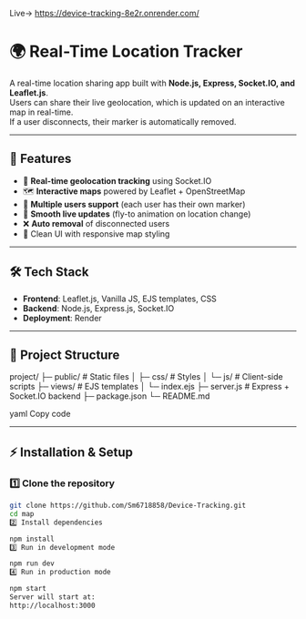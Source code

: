 Live-> https://device-tracking-8e2r.onrender.com/
# 🌍 Real-Time Location Tracker

A real-time location sharing app built with **Node.js, Express, Socket.IO, and Leaflet.js**.  
Users can share their live geolocation, which is updated on an interactive map in real-time.  
If a user disconnects, their marker is automatically removed.  

---

## 🚀 Features
- 📡 **Real-time geolocation tracking** using Socket.IO  
- 🗺️ **Interactive maps** powered by Leaflet + OpenStreetMap  
- 👥 **Multiple users support** (each user has their own marker)  
- 🔄 **Smooth live updates** (fly-to animation on location change)  
- ❌ **Auto removal** of disconnected users  
- 🎨 Clean UI with responsive map styling  

---

## 🛠️ Tech Stack
- **Frontend**: Leaflet.js, Vanilla JS, EJS templates, CSS  
- **Backend**: Node.js, Express.js, Socket.IO  
- **Deployment**: Render

---

## 📂 Project Structure
project/
├─ public/ # Static files
│ ├─ css/ # Styles
│ └─ js/ # Client-side scripts
├─ views/ # EJS templates
│ └─ index.ejs
├─ server.js # Express + Socket.IO backend
├─ package.json
└─ README.md

yaml
Copy code

---

## ⚡ Installation & Setup

### 1️⃣ Clone the repository
```bash
git clone https://github.com/Sm6718858/Device-Tracking.git
cd map
2️⃣ Install dependencies

npm install
3️⃣ Run in development mode

npm run dev
4️⃣ Run in production mode

npm start
Server will start at:
http://localhost:3000
